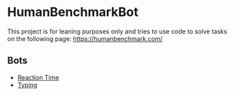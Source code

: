 # HumanBenchmarkBot

This project is for leaning purposes only and tries to use code to solve tasks on the following page: https://humanbenchmark.com/

## Bots

- [Reaction Time](reactiontime.py)
- [Typing](typingBot.py)
